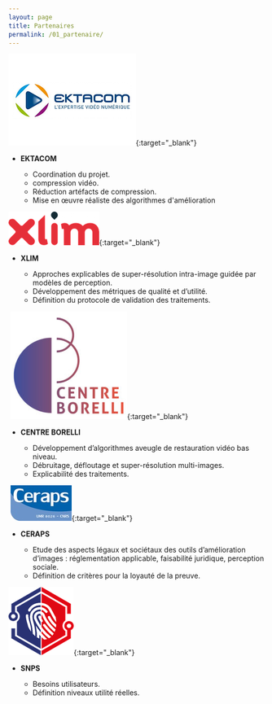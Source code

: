 ```yaml
---
layout: page
title: Partenaires
permalink: /01_partenaire/
---
```



[![](/public/ektacom.jpg)](https://www.ektacom.net/){:target="_blank"}
* **EKTACOM**

   - Coordination du projet.
   - compression vidéo.
   - Réduction artéfacts de compression.
   - Mise en œuvre réaliste des algorithmes d'amélioration


[![](/public/xlim.png)](https://www.xlim.fr/){:target="_blank"}
* **XLIM**

   - Approches explicables de super-résolution intra-image guidée par modèles de perception.
   - Développement des métriques de qualité et d’utilité.
   - Définition du protocole de validation des traitements.​

​
[![](/public/borili.png)](https://centreborelli.ens-paris-saclay.fr/fr){:target="_blank"}
* **CENTRE BORELLI**

   - Développement d’algorithmes aveugle de restauration vidéo bas niveau.​​
   - Débruitage, défloutage et super-résolution multi-images.​​
   - Explicabilité des traitements.​

​
[![](/public/ceraps.jpg)](https://ceraps.univ-lille.fr/){:target="_blank"}
* **CERAPS**

   - Etude des aspects légaux et sociétaux des outils d’amélioration d’images : réglementation applicable, faisabilité juridique, perception sociale.​
   - Définition de critères pour la loyauté de la preuve.​
​

[![](/public/snps.png)](https://www.police-nationale.interieur.gouv.fr/){:target="_blank"}
* **SNPS**

   - Besoins utilisateurs​.
   - Définition niveaux utilité réelles​.

​
